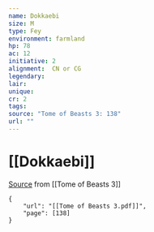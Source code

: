 ```yaml
---
name: Dokkaebi
size: M
type: Fey
environment: farmland
hp: 78
ac: 12
initiative: 2
alignment:  CN or CG
legendary: 
lair: 
unique: 
cr: 2
tags: 
source: "Tome of Beasts 3: 138"
url: ""
---
```

# [[Dokkaebi]]

[Source](zotero://open-pdf/library/items/BLGR9HVR?page=138) from [[Tome of Beasts 3]]

```pdf
{
	"url": "[[Tome of Beasts 3.pdf]]",
	"page": [138]
}
```

